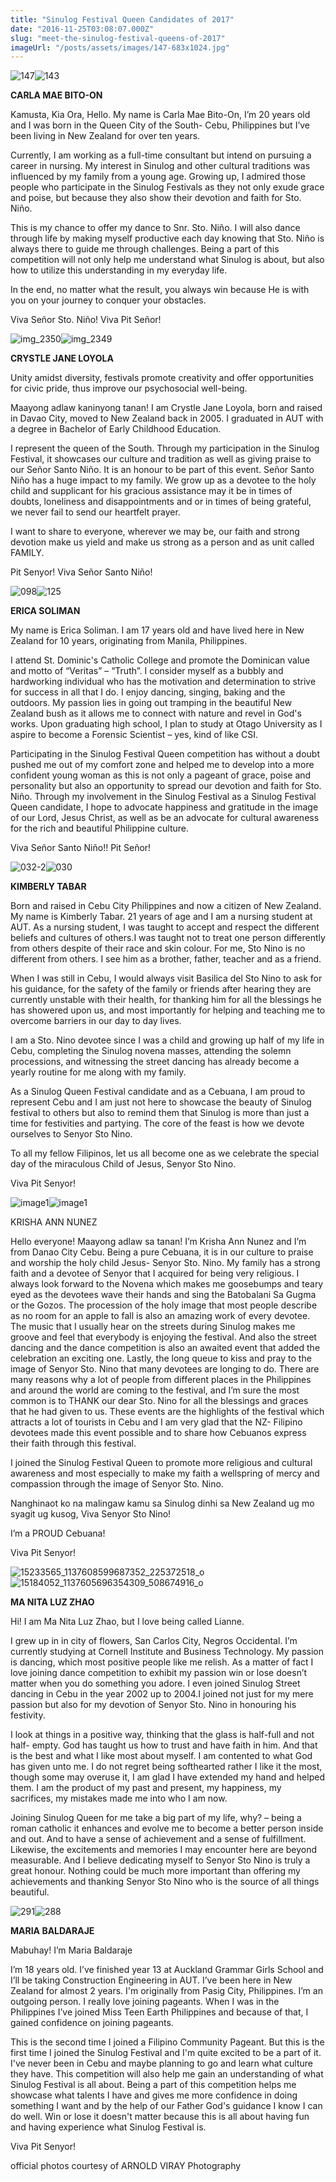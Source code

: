 ```yaml
---
title: "Sinulog Festival Queen Candidates of 2017"
date: "2016-11-25T03:08:07.000Z"
slug: "meet-the-sinulog-festival-queens-of-2017"
imageUrl: "/posts/assets/images/147-683x1024.jpg"
---
```


![147](https://i0.wp.com/santonino-nz.org/wp-content/uploads/2016/11/147-683x1024.jpg?resize=300%2C450)![143](https://i0.wp.com/santonino-nz.org/wp-content/uploads/2016/11/143-683x1024.jpg?resize=300%2C450)

**CARLA MAE BITO-ON**

Kamusta, Kia Ora, Hello. My name is Carla Mae Bito-On, I’m 20 years old and I was born in the Queen City of the South- Cebu, Philippines but I’ve been living in New Zealand for over ten years.

Currently, I am working as a full-time consultant but intend on pursuing a career in nursing. My interest in Sinulog and other cultural traditions was influenced by my family from a young age. Growing up, I admired those people who participate in the Sinulog Festivals as they not only exude grace and poise, but because they also show their devotion and faith for Sto. Niño.

This is my chance to offer my dance to Snr. Sto. Niño. I will also dance through life by making myself productive each day knowing that Sto. Niño is always there to guide me through challenges. Being a part of this competition will not only help me understand what Sinulog is about, but also how to utilize this understanding in my everyday life.

In the end, no matter what the result, you always win because He is with you on your journey to conquer your obstacles.

Viva Señor Sto. Niño! Viva Pit Señor!

![img_2350](https://i0.wp.com/santonino-nz.org/wp-content/uploads/2016/11/IMG_2350.jpg?resize=300%2C466)![img_2349](https://i0.wp.com/santonino-nz.org/wp-content/uploads/2016/11/IMG_2349.jpg?resize=298%2C465)

**CRYSTLE JANE LOYOLA**

Unity amidst diversity, festivals promote creativity and offer opportunities for civic pride, thus improve our psychosocial well-being.

Maayong adlaw kaninyong tanan! I am Crystle Jane Loyola, born and raised in Davao City, moved to New Zealand back in 2005. I graduated in AUT with a degree in Bachelor of Early Childhood Education.

I represent the queen of the South. Through my participation in the Sinulog Festival, it showcases our culture and tradition as well as giving praise to our Señor Santo Niño. It is an honour to be part of this event. Señor Santo Niño has a huge impact to my family. We grow up as a devotee to the holy child and supplicant for his gracious assistance may it be in times of doubts, loneliness and disappointments and or in times of being grateful, we never fail to send our heartfelt prayer.

I want to share to everyone, wherever we may be, our faith and strong devotion make us yield and make us strong as a person and as unit called FAMILY.

Pit Senyor! Viva Señor Santo Niño!

![098](https://i0.wp.com/santonino-nz.org/wp-content/uploads/2016/11/098-683x1024.jpg?resize=300%2C450)![125](https://i0.wp.com/santonino-nz.org/wp-content/uploads/2016/11/125-683x1024.jpg?resize=300%2C450)

**ERICA SOLIMAN**

My name is Erica Soliman. I am 17 years old and have lived here in New Zealand for 10 years, originating from Manila, Philippines.

I attend St. Dominic's Catholic College and promote the Dominican value and motto of “Veritas” – “Truth”. I consider myself as a bubbly and hardworking individual who has the motivation and determination to strive for success in all that I do. I enjoy dancing, singing, baking and the outdoors. My passion lies in going out tramping in the beautiful New Zealand bush as it allows me to connect with nature and revel in God's works. Upon graduating high school, I plan to study at Otago University as I aspire to become a Forensic Scientist – yes, kind of like CSI.

Participating in the Sinulog Festival Queen competition has without a doubt pushed me out of my comfort zone and helped me to develop into a more confident young woman as this is not only a pageant of grace, poise and personality but also an opportunity to spread our devotion and faith for Sto. Niño. Through my involvement in the Sinulog Festival as a Sinulog Festival Queen candidate, I hope to advocate happiness and gratitude in the image of our Lord, Jesus Christ, as well as be an advocate for cultural awareness for the rich and beautiful Philippine culture.

Viva Señor Santo Niño!! Pit Señor!

![032-2](https://i0.wp.com/santonino-nz.org/wp-content/uploads/2016/11/032-2-683x1024.jpg?resize=300%2C450)![030](https://i0.wp.com/santonino-nz.org/wp-content/uploads/2016/11/030-683x1024.jpg?resize=300%2C450)

**KIMBERLY TABAR**

Born and raised in Cebu City Philippines and now a citizen of New Zealand. My name is Kimberly Tabar. 21 years of age and I am a nursing student at AUT. As a nursing student, I was taught to accept and respect the different beliefs and cultures of others.I was taught not to treat one person differently from others despite of their race and skin colour. For me, Sto Nino is no different from others. I see him as a brother, father, teacher and as a friend.

When I was still in Cebu, I would always visit Basilica del Sto Nino to ask for his guidance, for the safety of the family or friends after hearing they are currently unstable with their health, for thanking him for all the blessings he has showered upon us, and most importantly for helping and teaching me to overcome barriers in our day to day lives.

I am a Sto. Nino devotee since I was a child and growing up half of my life in Cebu, completing the Sinulog novena masses, attending the solemn processions, and witnessing the street dancing has already become a yearly routine for me along with my family.

As a Sinulog Queen Festival candidate and as a Cebuana, I am proud to represent Cebu and I am just not here to showcase the beauty of Sinulog festival to others but also to remind them that Sinulog is more than just a time for festivities and partying. The core of the feast is how we devote ourselves to Senyor Sto Nino.

To all my fellow Filipinos, let us all become one as we celebrate the special day of the miraculous Child of Jesus, Senyor Sto Nino.

Viva Pit Senyor!

![image1](https://i0.wp.com/santonino-nz.org/wp-content/uploads/2016/11/image1.jpg?resize=301%2C475)![image1](https://i0.wp.com/santonino-nz.org/wp-content/uploads/2016/11/image1-1.jpg?resize=298%2C474)

KRISHA ANN NUNEZ

Hello everyone! Maayong adlaw sa tanan! I’m Krisha Ann Nunez and I’m from Danao City Cebu. Being a pure Cebuana, it is in our culture to praise and worship the holy child Jesus- Senyor Sto. Nino. My family has a strong faith and a devotee of Senyor that I acquired for being very religious. I always look forward to the Novena which makes me goosebumps and teary eyed as the devotees wave their hands and sing the Batobalani Sa Gugma or the Gozos. The procession of the holy image that most people describe as no room for an apple to fall is also an amazing work of every devotee. The music that I usually hear on the streets during Sinulog makes me groove and feel that everybody is enjoying the festival. And also the street dancing and the dance competition is also an awaited event that added the celebration an exciting one. Lastly, the long queue to kiss and pray to the image of Senyor Sto. Nino that many devotees are longing to do. There are many reasons why a lot of people from different places in the Philippines and around the world are coming to the festival, and I’m sure the most common is to THANK our dear Sto. Nino for all the blessings and graces that he had given to us. These events are the highlights of the festival which attracts a lot of tourists in Cebu and I am very glad that the NZ- Filipino devotees made this event possible and to share how Cebuanos express their faith through this festival.

I joined the Sinulog Festival Queen to promote more religious and cultural awareness and most especially to make my faith a wellspring of mercy and compassion through the image of Senyor Sto. Nino.

Nanghinaot ko na malingaw kamu sa Sinulog dinhi sa New Zealand ug mo syagit ug kusog, Viva Senyor Sto Nino!

I’m a PROUD Cebuana!

Viva Pit Senyor!

![15233565_1137608599687352_225372518_o](https://i0.wp.com/santonino-nz.org/wp-content/uploads/2016/11/15233565_1137608599687352_225372518_o-640x1024.jpg?resize=300%2C480)![15184052_1137605696354309_508674916_o](https://i0.wp.com/santonino-nz.org/wp-content/uploads/2016/11/15184052_1137605696354309_508674916_o-624x1024.jpg?resize=292%2C480)

**MA NITA LUZ ZHAO**

Hi! I am Ma Nita Luz Zhao, but I love being called Lianne.

I grew up in in city of flowers, San Carlos City, Negros Occidental. I’m currently studying at Cornell Institute and Business Technology. My passion is dancing, which most positive people like me relish. As a matter of fact I love joining dance competition to exhibit my passion win or lose doesn’t matter when you do something you adore. I even joined Sinulog Street dancing in Cebu in the year 2002 up to 2004.I joined not just for my mere passion but also for my devotion of Senyor Sto. Nino in honouring his festivity.

I look at things in a positive way, thinking that the glass is half-full and not half- empty. God has taught us how to trust and have faith in him. And that is the best and what I like most about myself. I am contented to what God has given unto me. I do not regret being softhearted rather I like it the most, though some may overuse it, I am glad I have extended my hand and helped them. I am the product of my past and present, my happiness, my sacrifices, my mistakes made me into who I am now.

Joining Sinulog Queen for me take a big part of my life, why? – being a roman catholic it enhances and evolve me to become a better person inside and out. And to have a sense of achievement and a sense of fulfillment. Likewise, the excitements and memories I may encounter here are beyond measurable. And I believe dedicating myself to Senyor Sto Nino is truly a great honour. Nothing could be much more important than offering my achievements and thanking Senyor Sto Nino who is the source of all things beautiful.

![291](https://i0.wp.com/santonino-nz.org/wp-content/uploads/2016/11/291-683x1024.jpg?resize=300%2C449)![288](https://i0.wp.com/santonino-nz.org/wp-content/uploads/2016/11/288-683x1024.jpg?resize=299%2C449)

**MARIA BALDARAJE**

Mabuhay! I’m Maria Baldaraje

I’m 18 years old. I’ve finished year 13 at Auckland Grammar Girls School and I’ll be taking Construction Engineering in AUT. I’ve been here in New Zealand for almost 2 years. I'm originally from Pasig City, Philippines. I’m an outgoing person. I really love joining pageants. When I was in the Philippines I’ve joined Miss Teen Earth Philippines and because of that, I gained confidence on joining pageants.

This is the second time I joined a Filipino Community Pageant. But this is the first time I joined the Sinulog Festival and I'm quite excited to be a part of it. I've never been in Cebu and maybe planning to go and learn what culture they have. This competition will also help me gain an understanding of what Sinulog Festival is all about. Being a part of this competition helps me showcase what talents I have and gives me more confidence in doing something I want and by the help of our Father God's guidance I know I can do well. Win or lose it doesn't matter because this is all about having fun and having experience what Sinulog Festival is.

Viva Pit Senyor!

official photos courtesy of ARNOLD VIRAY Photography